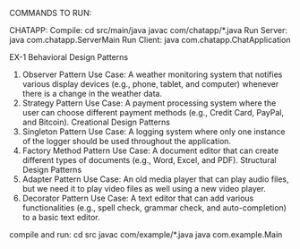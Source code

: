 COMMANDS TO RUN:


CHATAPP:
Compile:
cd src/main/java
javac com/chatapp/*.java
Run Server:
java com.chatapp.ServerMain
Run Client:
java com.chatapp.ChatApplication

EX-1
Behavioral Design Patterns
1. Observer Pattern
Use Case: A weather monitoring system that notifies various display devices (e.g., phone, tablet, and computer) whenever there is a change in the weather data.
2. Strategy Pattern
Use Case: A payment processing system where the user can choose different payment methods (e.g., Credit Card, PayPal, and Bitcoin).
Creational Design Patterns
1. Singleton Pattern
Use Case: A logging system where only one instance of the logger should be used throughout the application.
2. Factory Method Pattern
Use Case: A document editor that can create different types of documents (e.g., Word, Excel, and PDF).
Structural Design Patterns
1. Adapter Pattern
Use Case: An old media player that can play audio files, but we need it to play video files as well using a new video player.
2. Decorator Pattern
Use Case: A text editor that can add various functionalities (e.g., spell check, grammar check, and auto-completion) to a basic text editor.

compile and run:
cd src
javac com/example/*.java
java com.example.Main
